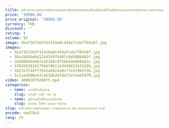 ```yaml
---
title: แปรงทำความสะอาดพลังงานแสงอาทิตย์แบบพกพาเครื่องซักผ้าอัตโนมัติพลังงานแสงอาทิตย์ทำความสะอาดแผงพลังงานแสงอาทิตย์-หุ่นยนต์
price: '19564.56'
price_original: '19564.56'
currency: THB
discount: ''
rating: 4
volume: 95
image: Sba73bf263f41419a8c434e7cda7f05e8f.jpg
images:
  - Sba73bf263f41419a8c434e7cda7f05e8f.jpg
  - S8acb03be8d124455975407c8e580b683f.jpg
  - Sb6086bb44bfe451b8c8f56bd4e880e82c.jpg
  - S7826939201794b79b112d43862341b28b.jpg
  - S82353f46ff7842ab824a8cffe1fdb5f3G.jpg
  - Sc3ced306ee314b3db267de37e74ab507M.jpg
video: 4000207920075.mp4
categories:
  - name: การปรับปรุงบ้าน
    slug: การปร-บปร-งบ-าน
  - name: อุปกรณ์ไฟฟ้าและอุปกรณ์
    slug: ปกรณ-ไฟฟ-าและอ-ปกรณ
slug: แปรงทำความสะอาดพล-งงานแสงอาท-ตย-แบบพกพาเคร-องซ
encode: omd78i4
lang: th
---
```

  